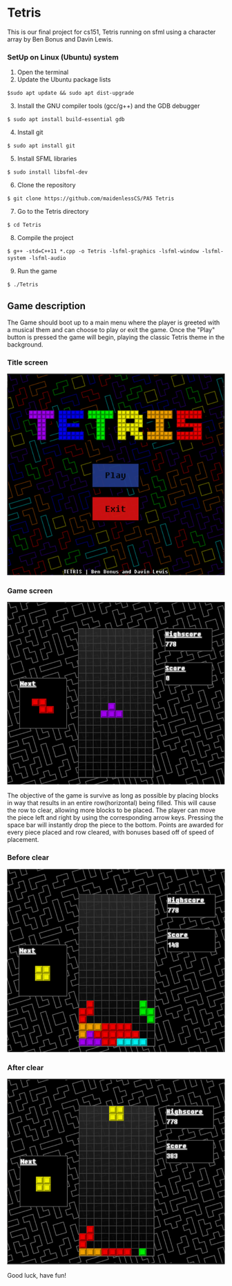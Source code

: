 # Tetris

This is our final project for cs151, Tetris running on sfml using a character array by Ben Bonus and Davin Lewis.

### SetUp on Linux (Ubuntu) system
1. Open the terminal
2. Update the Ubuntu package lists 
```
$sudo apt update && sudo apt dist-upgrade
```
3. Install the GNU compiler tools (gcc/g++) and the GDB debugger
```
$ sudo apt install build-essential gdb
```
4. Install git
```
$ sudo apt install git
```
5. Install SFML libraries
```
$ sudo install libsfml-dev
```
6. Clone the repository
```
$ git clone https://github.com/maidenlessCS/PA5 Tetris
```
7. Go to the Tetris directory
```
$ cd Tetris
```
8. Compile the project
```
$ g++ -std=C++11 *.cpp -o Tetris -lsfml-graphics -lsfml-window -lsfml-system -lsfml-audio
```
9. Run the game
```
$ ./Tetris
```
## Game description
The Game should boot up to a main menu where the player is greeted with a musical them and can choose to play or exit the game.
Once the "Play" button is pressed the game will begin, playing the classic Tetris theme in the background.

### Title screen
![gameStart](ReadMeAssets/title.png)

### Game screen
![gameStart](ReadMeAssets/gameStart.png)

The objective of the game is survive as long as possible by placing blocks in way that results in an entire row(horizontal) being filled. This will cause the row to clear, allowing more blocks to be placed. The player can move the piece left and right by using the corresponding arrow keys. Pressing the space bar will instantly drop the piece to the bottom. Points are awarded for every piece placed and row cleared, with bonuses based off of speed of placement.

### Before clear
![preExplosion](ReadMeAssets/preExplosion.png)

### After clear
![postExplosion](ReadMeAssets/postExplosion.png)

Good luck, have fun!